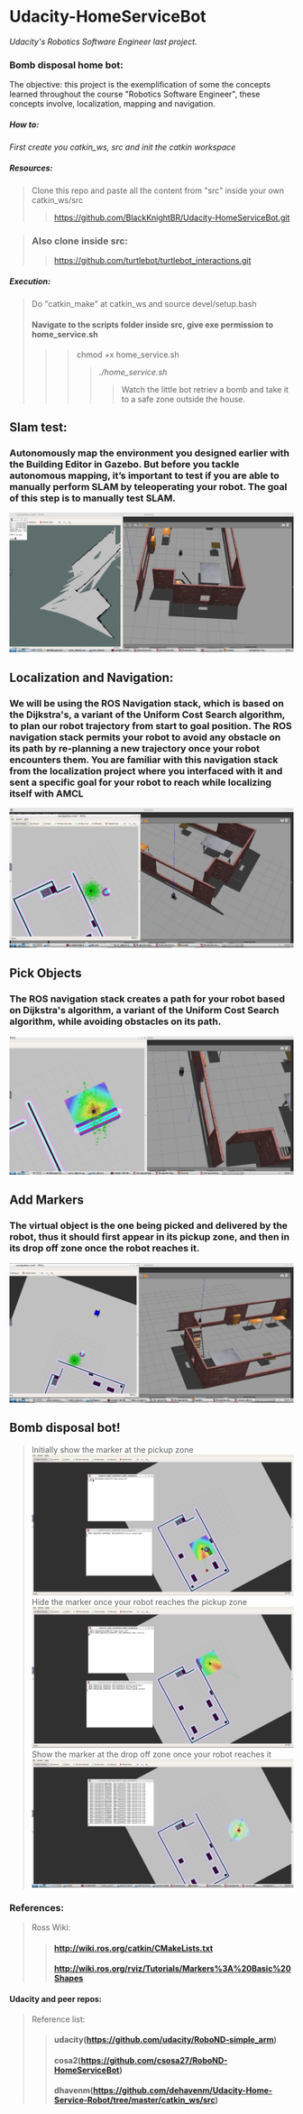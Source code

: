 # Udacity-HomeServiceBot
*Udacity's Robotics Software Engineer last project.*

### Bomb disposal home bot:

The objective: this project is the exemplification of some the concepts learned throughout the course "Robotics Software Engineer", these concepts involve, localization, mapping and navigation.

##### How to:
  *First create you catkin_ws, src and init the catkin workspace*
  
  ##### Resources:
  > Clone this repo and paste all the content from "src" inside your own catkin_ws/src
  >> https://github.com/BlackKnightBR/Udacity-HomeServiceBot.git
  
  > ### Also clone inside src:
  >>  https://github.com/turtlebot/turtlebot_interactions.git 
 
##### Execution:
 > Do "catkin_make" at catkin_ws and source devel/setup.bash
 > #### Navigate to the scripts folder inside src, give exe permission to home_service.sh
 >>> chmod +x home_service.sh
 >>>> *./home_service.sh*
 >>>>> Watch the little bot retriev a bomb and take it to a safe zone outside the house.

## Slam test:

### Autonomously map the environment you designed earlier with the Building Editor in Gazebo. But before you tackle autonomous mapping, it’s important to test if you are able to manually perform SLAM by teleoperating your robot. The goal of this step is to manually test SLAM.

![My large image](_images/testSlam.png)

## Localization and Navigation:

### We will be using the ROS Navigation stack, which is based on the Dijkstra's, a variant of the Uniform Cost Search algorithm, to plan our robot trajectory from start to goal position. The ROS navigation stack permits your robot to avoid any obstacle on its path by re-planning a new trajectory once your robot encounters them. You are familiar with this navigation stack from the localization project where you interfaced with it and sent a specific goal for your robot to reach while localizing itself with AMCL

![My large image](_images/Navigation.png)

## Pick Objects

###  The ROS navigation stack creates a path for your robot based on Dijkstra's algorithm, a variant of the Uniform Cost Search algorithm, while avoiding obstacles on its path.

![My large image](_images/pickObjects.png)

## Add Markers

### The virtual object is the one being picked and delivered by the robot, thus it should first appear in its pickup zone, and then in its drop off zone once the robot reaches it.

![My large image](_images/addMarkers.png)

## Bomb disposal bot!
> Initially show the marker at the pickup zone
![My large image](_images/homeService.png)
> Hide the marker once your robot reaches the pickup zone
![My large image](_images/homeServiceGoing.png)
> Show the marker at the drop off zone once your robot reaches it
![My large image](_images/homeServiceDone.png)


### References:
> Ross Wiki:
>> #### http://wiki.ros.org/catkin/CMakeLists.txt
>> #### http://wiki.ros.org/rviz/Tutorials/Markers%3A%20Basic%20Shapes
#### Udacity and peer repos: 
> Reference list:
>> #### udacity(https://github.com/udacity/RoboND-simple_arm) 
>> #### cosa2(https://github.com/csosa27/RoboND-HomeServiceBot)
>> #### dhavenm(https://github.com/dehavenm/Udacity-Home-Service-Robot/tree/master/catkin_ws/src)
